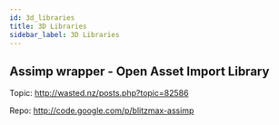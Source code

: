 ```yaml
---
id: 3d_libraries
title: 3D Libraries
sidebar_label: 3D Libraries
---
```


## Assimp wrapper - Open Asset Import Library
Topic: http://wasted.nz/posts.php?topic=82586

Repo: http://code.google.com/p/blitzmax-assimp

